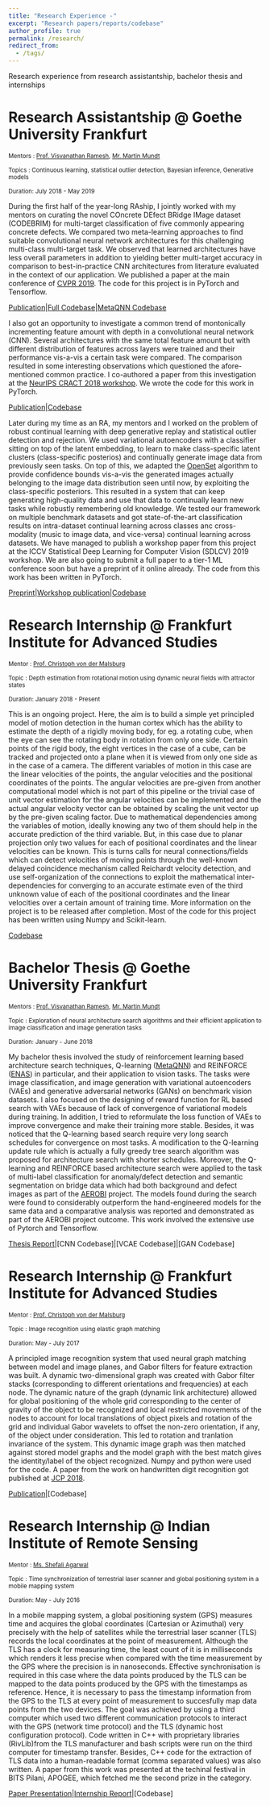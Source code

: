 ```yaml
---
title: "Research Experience -"
excerpt: "Research papers/reports/codebase"
author_profile: true
permalink: /research/
redirect_from:
  - /tags/
---
```

Research experience from research assistantship, bachelor thesis and internships

# Research Assistantship @ Goethe University Frankfurt 
<small>Mentors : [Prof. Visvanathan Ramesh], [Mr. Martin Mundt]</small> 

<small>Topics : Continuous learning, statistical outlier detection, Bayesian inference, Generative models  </small>

<small>Duration: July 2018 - May 2019</small>

<!-- [//]: # (Primarily, I have been jointly working on curating the novel COncrete DEfect BRidge IMage dataset (CODEBRIM) for multi-target classification of five commonly appearing concrete defects. We have compared two meta-learning approaches to find suitable convolutional neural network architectures for this challenging multi-class multi-target task. We have observed that learned architectures have less overall parameters in addition to yielding better multi-target accuracy in comparison to popular CNN architectures from the literature evaluated in the context of our application. We have jointly submitted a paper from this project to a tier-1 vision conference of the likes of ECCV, CVPR, ICCV etc.) 

[//]: # ([Submitted manuscript](https://drive.google.com/open?id=1Q3kgJ0BIyIb_dl-aUi-mmVzQ8xl_srfy)) -->

During the first half of the year-long RAship, I jointly worked with my mentors on curating the novel COncrete DEfect BRidge IMage dataset (CODEBRIM) for multi-target classification of five commonly appearing concrete defects. We compared two meta-learning approaches to find suitable convolutional neural network architectures for this challenging multi-class multi-target task. We observed that learned architectures have less overall parameters in addition to yielding better multi-target accuracy in comparison to best-in-practice CNN architectures from literature evaluated in the context of our application. We published a paper at the main conference of [CVPR 2019](http://cvpr2019.thecvf.com/). The code for this project is in PyTorch and Tensorflow.

[Publication](http://openaccess.thecvf.com/content_CVPR_2019/html/Mundt_Meta-Learning_Convolutional_Neural_Architectures_for_Multi-Target_Concrete_Defect_Classification_With_CVPR_2019_paper.html)|[Full Codebase](https://github.com/MrtnMndt/meta-learning-CODEBRIM)|[MetaQNN Codebase](https://github.com/SAGNIKMJR/CODEBRIM_MetaQNN)

I also got an opportunity to investigate a common trend of montonically incrementing feature amount with depth in a convolutional neural network (CNN). Several architectures with the same total feature amount but with different distribution of features across layers were trained and their performance vis-a-vis a certain task were compared. The comparison resulted in some interesting observations which questioned the afore-mentioned common practice. I co-authored a paper from this investigation at the [NeurIPS CRACT 2018 workshop](https://ml-critique-correct.github.io/). We wrote the code for this work in PyTorch.

[Publication](https://www.dropbox.com/s/vjt0on2dxizzv8v/CRACT_2018_paper_19.pdf?dl=0)|[Codebase](https://github.com/MrtnMndt/Rethinking_CNN_Layerwise_Feature_Amounts)

Later during my time as an RA, my mentors and I worked on the problem of robust continual learning with deep generative replay and statistical outlier detection and rejection.  We used variational autoencoders with a classifier sitting on top of the latent embedding, to learn to make class-specific latent clusters (class-specific posterios) and continually generate image data from previously seen tasks. On top of this, we adapted the [OpenSet](https://arxiv.org/abs/1511.06233) algorithm to provide confidence bounds vis-a-vis the generated images actually belonging to the image data distribution seen until now, by exploiting the class-specific posteriors. This resulted in a system that can keep generating high-quality data and use that data to continually learn new tasks while robustly remembering old knowledge. We tested our framework on multiple benchmark datasets and got state-of-the-art classification results on intra-dataset continual learning across classes anc cross-modality (music to image data, and vice-versa) continual learning across datasets. We have managed to publish a workshop paper from this project at the ICCV Statistical Deep Learning for Computer Vision (SDLCV) 2019 workshop. We are also going to submit a full paper to a tier-1 ML conference soon but have a preprint of it online already. The code from this work has been written in PyTorch.

[Preprint](https://arxiv.org/abs/1905.12019)|[Workshop publication](https://arxiv.org/abs/1908.09625)|[Codebase](https://github.com/MrtnMndt/meta-learning-CODEBRIM)

# Research Internship @ Frankfurt Institute for Advanced Studies
<small>Mentor : [Prof. Christoph von der Malsburg]</small> 

<small>Topic : Depth estimation from rotational motion using dynamic neural fields with attractor states</small>

<small>Duration: January 2018 - Present</small>


This is an ongoing project. Here, the aim is to build a simple yet principled model of motion detection in the human cortex which has the ability to estimate the depth of a rigidly moving body, for eg. a rotating cube, when the eye can see the rotating body in rotation from only one side. Certain points of the rigid body, the eight vertices in the case of a cube, can be tracked and projected onto a plane when it is viewed from only one side as in the case of a camera. The different variables of motion in this case are the linear velocities of the points, the angular velocities and the positional coordinates of the points. The angular velocities are pre-given from another computational model which is not part of this pipeline or the trivial case of unit vector estimation for the angular velocities can be implemented and the actual angular velocity vector can be obtained by scaling the unit vector up by the pre-given scaling factor. Due to  mathematical dependencies among the variables of motion, ideally knowing any two of them should help in the accurate prediction of the third variable. But, in this case due to planar projection only two values for each of positional coordinates and the linear velocities can be known. This is turns calls for neural connections/fields which can detect velocities of moving points through the well-known delayed coincidence mechanism called Reichardt velocity detection, and use self-organization of the connections to exploit the mathematical inter-dependencies for converging to an accurate estimate even of the third unknown value of each of the positional coordinates and the linear velocities over a certain amount of training time. More information on the project is to be released after completion. Most of the code for this project has been written using Numpy and Scikit-learn.

[Codebase](https://github.com/SAGNIKMJR/DepthEstimation_from_Motion_in_Cortex)

# Bachelor Thesis @ Goethe University Frankfurt
<small>Mentors : [Prof. Visvanathan Ramesh], [Mr. Martin Mundt]</small> 

<small>Topic : Exploration of neural architecture search algorithms and their efficient application to image classification and image generation tasks</small>

<small>Duration: January - June 2018</small>


My bachelor thesis involved the study of reinforcement learning based architecture search techniques, Q-learning ([MetaQNN]) and REINFORCE ([ENAS]) in particular, and their application to vision tasks. The tasks were image classification, and image generation with variational autoencoders (VAEs) and generative adversarial networks (GANs) on benchmark vision datasets. I also focused on the designing of reward function for RL based search with VAEs because of lack of convergence of variational models during training. In addition, I tried to reformulate the loss function of VAEs to improve convergence and make their training more stable. Besides, it was noticed that the Q-learning based search require very long search schedules for convergence on most tasks. A modification to the Q-learning update rule which is actually a fully greedy tree search algorithm was proposed for architecture search with shorter schedules. Moreover, the Q-learning and REINFORCE based architecture search were applied to the task of multi-label classification for anomaly/defect detection and semantic segmentation on bridge data which had both background and defect images as part of the [AEROBI] project. The models found during the search were found to considerably outperform the hand-engineered models for the same data and a comparative analysis was reported and demonstrated as part of the AEROBI project outcome. This work involved the extensive use of Pytorch and Tensorflow.

[Thesis Report]|[CNN Codebase]|[VCAE Codebase]|[GAN Codebase]


# Research Internship @ Frankfurt Institute for Advanced Studies
<small>Mentor : [Prof. Christoph von der Malsburg]</small> 

<small>Topic : Image recognition using elastic graph matching</small>

<small>Duration: May - July 2017</small>

A principled image recognition system that used neural graph matching between model and image planes, and Gabor filters for feature extraction was built. A dynamic two-dimensional graph was created with Gabor filter stacks (corresponding to different orientations and frequencies) at each node. The dynamic nature of the graph (dynamic link architecture) allowed for global positioning of the whole grid corresponding to the center of gravity of the object to be recognized and local restricted movements of the nodes to account for local translations of object pixels and rotation of the grid and individual Gabor wavelets to offset the non-zero orientation, if any, of the object under consideration. This led to rotation and tranlation invariance of the system. This dynamic image graph was then matched against stored model graphs and the model graph with the best match gives the identity/label of the object recognized. Numpy and python were used for the code. A paper from the work on handwritten digit recognition got published at [JCP 2018].

[Publication]|[Codebase]

# Research Internship @ Indian Institute of Remote Sensing
<small>Mentor : [Ms. Shefali Agarwal]</small> 

<small>Topic : Time synchronization of terrestrial laser scanner and global positioning system in a mobile mapping system</small>

<small>Duration: May - July 2016</small>

In a mobile mapping system, a global positioning system (GPS) measures time and acquires the global coordinates (Cartesian or Azimuthal) very precisely with the help of satellites while the terrestrial laser scanner (TLS) records the local coordinates at the point of measurement. Although the TLS has a clock for measuring time, the least count of it is in milliseconds which renders it less precise when compared with the time measurement by the GPS where the precision is in nanoseconds. Effective synchronisation is required in this case where the data points produced by the TLS can be mapped to the data points produced by the GPS with the timestamps as reference. Hence, it is necessary to pass the timestamp information from the GPS to the TLS at every point of measurement to succesfully map data points from the two devices. The goal was achieved by using a third computer which used two different communication protocols to interact with the GPS (network time protocol) and the TLS (dynamic host configuration protocol). Code written in C++ with proprietary libraries (RivLib)from the TLS manufacturer and bash scripts were run on the third computer for timestamp transfer. Besides, C++ code for the extraction of TLS data into a human-readable format (comma separated values) was also written. A paper from this work was presented at the techinal festival in BITS Pilani, APOGEE, which fetched me the second prize in the category.

[Paper Presentation]|[Internship Report]|[Codebase]

[Prof. Visvanathan Ramesh]:<https://scholar.google.co.in/citations?hl=en&user=SS10xIgAAAAJ&view_op=list_works>
[AEROBI]:<http://www.aerobi.eu/>
[WACV 2019]:<http://wacv19.wacv.net/>
[Thesis Report]:<https://sagnikmjr.github.io/files/Bachelor_Thesis_Report.pdf>
[Codebase - Architecture Search - Image Classification]:<https://github.com/SAGNIKMJR/MetaQNN_ImageClassification_PyTorch>
[Codebase - Architecture Search - Image Generation - VCAE]:<https://github.com/SAGNIKMJR/MetaQNN_ImageGenerationVCAE_PyTorch>
[Codebase - Architecture Search - Image Generation - GAN]:<https://github.com/SAGNIKMJR/MetaQNN_ImageGenerationGAN_DiscriminatorFixed_PyTorch>
[Prof. Christoph von der Malsburg]:<https://en.wikipedia.org/wiki/Christoph_von_der_Malsburg>
[JCP 2018]:<http://www.jcomputers.us/>
[Publication]:<http://www.jcomputers.us/index.php?m=content&c=index&a=show&catid=201&id=2862>
[Codebase - Handwritten Image Recognition - Elastic Graph Matching]:<https://github.com/SAGNIKMJR/HandwrittenDigitRecognition_ElasticMatching_Python>
[Ms. Shefali Agarwal]:<https://www.iirs.gov.in/Shefali-profile>
[Paper Presentation]:<https://sagnikmjr.github.io/files/Time_Synchronisation_in_Mobile_Mapping_System.pdf>
[Codebase - Time Synchronization - Mobile Mapping System]:<https://github.com/SAGNIKMJR/Time-Synchronisation-of-Mobile-Mapping-System>
<!-- [Codebase - Depth Estimation - Motion in Cortex]:<https://github.com/SAGNIKMJR/DepthEstimation_from_Motion_in_Cortex>
 -->
 [Internship Report]:<https://sagnikmjr.github.io/files/IIRSInternshipReport.pdf>
[NIPS 2018 Continual Learning Workshop]:<https://sites.google.com/view/continual2018/home?authuser=0>
[CVPR 2019]:<http://cvpr2019.thecvf.com/>
[MetaQNN]:<https://arxiv.org/abs/1611.02167>
[ENAS]:<https://arxiv.org/abs/1802.03268>
[Mr. Martin Mundt]:<http://martin-mundt.com/>